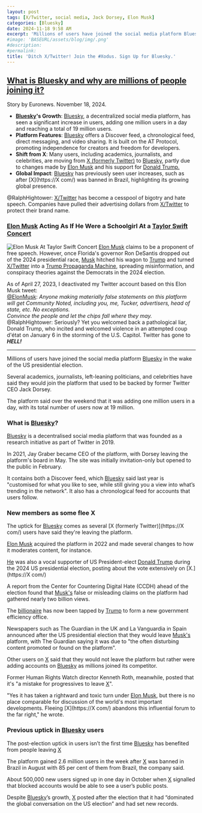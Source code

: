 ```yaml
---
layout: post
tags: [X/Twitter, social media, Jack Dorsey, Elon Musk]
categories: [Bluesky]
date: 2024-11-18 9:58 AM
excerpt: 'Millions of users have joined the social media platform Bluesky in the wake of the US presidential election. Several academics, journalists, left-leaning politicians, and celebrities have said they would join the platform that used to be backed by former Twitter CEO Jack Dorsey. The platform said over the weekend that it was adding one million users in a day, with its total number of users now at 19 million.'
#image: 'BASEURL/assets/blog/img/.png'
#description:
#permalink:
title: 'Ditch X/Twitter! Join the #Xodus. Sign Up for Bluesky.'
---
```



## [What is Bluesky and why are millions of people joining it?](https://www.euronews.com/next/2024/11/18/what-is-bluesky-and-why-are-millions-of-people-joining-it?)

Story by Euronews. November 18, 2024.

- **[Bluesky](https://bsky.app/)'s Growth**: [Bluesky](https://bsky.app/), a decentralized social media platform, has seen a significant increase in users, adding one million users in a day and reaching a total of 19 million users.
- **Platform Features**: [Bluesky](https://bsky.app/) offers a Discover feed, a chronological feed, direct messaging, and video sharing. It is built on the AT Protocol, promoting independence for creators and freedom for developers.
- **Shift from X**: Many users, including academics, journalists, and celebrities, are moving from [X (formerly Twitter)](https://x.com/) to [Bluesky](https://bsky.app/), partly due to changes made by [Elon Musk](https://x.com/elonmusk) and his support for [Donald Trump.](https://x.com/realdonaldtrump)
- **Global Impact**: [Bluesky](https://bsky.app/) has previously seen user increases, such as after [X](https://X com/) was banned in Brazil, highlighting its growing global presence.

@RalphHightower: [X/Twitter](https://x.com) has become a cesspool of bigotry and hate speech. Companies have pulled their  advertising dollars from [X/Twitter](https://x.com/) to protect their brand name. 

### [Elon Musk](https://x.com/elonmusk) Acting As If He Were a Schoolgirl At a [Taylor Swift Concert](https://www.taylorswift.com/)

![Elon Musk At Taylor Swift Concert](https://ralphhightower.github.io/blog/img/ElonMuskAtTaylorSwiftConcert.jpg)
[Elon Musk](https://x.com/elonmush) claims to be a proponent of free speech. However, once Florida's governor Ron DeSantis dropped out of the 2024 presidential race, [Musk](https://x.com/elonmusk) hitched his wagon to [Trump](https://x.com/realdonaldtrump) and turned [X/Twitter](https://x.com/) into a [Trump Propaganda Machine](x.com/realdonaldtrump), spreading misinformation, and conspiracy theories against the Democrats in the 2024 election. 

As of April 27, 2023, I deactivated my Twitter account based on this Elon Musk tweet:<br />[@ElonMusk](https://twitter.com/elonmusk/status/1651602599345373186): *Anyone making materially false statements on this platform will get Community Noted, including you, me, Tucker, advertisers, head of state, etc. No exceptions. <br />Convince the people and let the chips fall where they may.* <br />@RalphHightower: Seriously? Yet you welcomed back a pathological liar, Donald Trump, who incited and welcomed violence in an attempted coup d'état on January 6 in the storming of the U.S. Capitol. Twitter has gone to ***HELL!***

<hr />

Millions of users have joined the social media platform [Bluesky](https://bsky.app/) in the wake of the US presidential election.

Several academics, journalists, left-leaning politicians, and celebrities have said they would join the platform that used to be backed by former Twitter CEO Jack Dorsey.

The platform said over the weekend that it was adding one million users in a day, with its total number of users now at 19 million.

### What is [Bluesky](https://bsky.app/)?

[Bluesky](https://bsky.app/) is a decentralised social media platform that was founded as a research initiative as part of Twitter in 2019.

In 2021, Jay Graber became CEO of the platform, with Dorsey leaving the platform's board in May. The site was initially invitation-only but opened to the public in February.

It contains both a Discover feed, which [Bluesky](https://bsky.app/) said last year is "customised for what you like to see, while still giving you a view into what’s trending in the network". It also has a chronological feed for accounts that users follow.

### New members as some flee X

The uptick for [Bluesky](https://bsky.app/) comes as several [X (formerly Twitter)](https://X com/) users have said they're leaving the platform.

[Elon Musk](https://x.com/elonmusk) acquired the platform in 2022 and made several changes to how it moderates content, for instance.

[He](https://x.com/elonmusk) was also a vocal supporter of US President-elect [Donald Trump](https://x.com/realdonaldtrump) during the 2024 US presidential election, posting about the vote extensively on [X.](https://X com/)

A report from the Center for Countering Digital Hate (CCDH) ahead of the election found that [Musk's](https://x.com/elonmusk) false or misleading claims on the platform had gathered nearly two billion views.

The [billionaire](https://x.com/elonmusk) has now been tapped by [Trump](https://x.com/realdonaldtrump) to form a new government efficiency office.

Newspapers such as The Guardian in the UK and La Vanguardia in Spain announced after the US presidential election that they would leave [Musk's](https://x.com/elonmusk) platform, with The Guardian saying it was due to "the often disturbing content promoted or found on the platform".

Other users on [X](https://X.com/) said that they would not leave the platform but rather were adding accounts on [Bluesky](https://bsky.app/) as millions joined its competitor.

Former Human Rights Watch director Kenneth Roth, meanwhile, posted that it's "a mistake for progressives to leave [X](https://x.com)".

"Yes it has taken a rightward and toxic turn under [Elon Musk](https://x.com/elonmusk), but there is no place comparable for discussion of the world's most important developments. Fleeing [X](https://X com/) abandons this influential forum to the far right," he wrote.

### Previous uptick in [Bluesky](https://bsky.app/) users

The post-election uptick in users isn’t the first time [Bluesky](https://bsky.app/) has benefited from people leaving [X](https://x.com/)

The platform gained 2.6 million users in the week after [X](https://x.com/) was banned in Brazil in August with 85 per cent of them from Brazil, the company said.

About 500,000 new users signed up in one day in October when [X](https://x.com/) signalled that blocked accounts would be able to see a user’s public posts.

Despite [Bluesky](https://bsky.app/)’s growth, [X](https://Xmx.com/) posted after the election that it had “dominated the global conversation on the US election” and had set new records.


